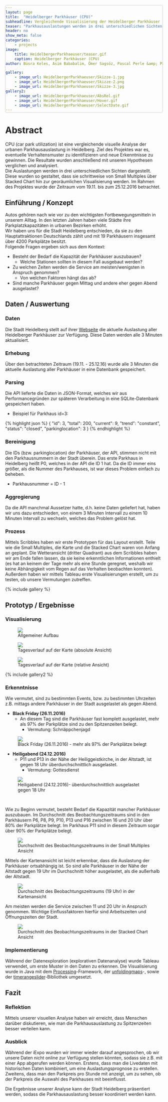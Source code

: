 ```yaml
---
layout: page
title:  "Heidelberger Parkhäuser (CPU)"
subheadline: Vergleichende Visualisierung der Heidelberger Parkhäuser
teaser: "Parkhausauslastungen werden in drei unterschiedlichen Sichten dargestellt"
header: no
show_meta: false
categories:
    - projects
image:
    title: HeidelbergerParkhaeuser/teaser.gif
    caption: Heidelberger Parkhäuser (CPU)
author: Büsra Keles, Asim Bababalim, Ömer Sagsöz, Pascal Perle &amp; Patrick Domscheid

gallery:
    - image_url: HeidelbergerParkhaeuser/Skizze-1.jpg
    - image_url: HeidelbergerParkhaeuser/Skizze-2.png
    - image_url: HeidelbergerParkhaeuser/Skizze-3.jpg
gallery2:
    - image_url: HeidelbergerParkhaeuser/AbsRel.gif
    - image_url: HeidelbergerParkhaeuser/Hover.gif
    - image_url: HeidelbergerParkhaeuser/SelectDate.gif
---
```


<style type="text/css">
pre {
    border: 1px solid #ccc;
    border-radius: 4px;
    background-color: #F7F7F7;
}
code {
    background-color: transparent;
}
</style>

# Abstract
CPU (car park utilization) ist eine vergleichende visuelle Analyse der urbanen Parkhausauslastung in Heidelberg. Ziel des Projektes war es, eventuelle Verhaltensmuster zu identifizieren und neue Erkenntnisse zu gewinnen. Die Resultate wurden anschließend mit unseren Hypothesen verglichen und analysiert. <br/>
Die Auslastungen werden in drei unterschiedlichen Sichten dargestellt. Diese wurden so gestaltet, dass sie schrittweise von Small Multiples über Stacked Chart hin zur georäumlichen Visualisierung werden. Im Rahmen des Projektes wurde der Zeitraum vom 19.11. bis zum 25.12.2016 betrachtet. 

## Einführung / Konzept
Autos gehören nach wie vor zu den wichtigsten Fortbewegungsmitteln in unserem Alltag. In den letzten Jahren haben viele Städte ihre Parkplatzkapazitäten in urbanen Bezirken erhöht. <br/>
Wir haben uns für die Stadt Heidelberg entschieden, da sie zu den Hauptattraktionen Deutschlands zählt und mit 19 Parkhäusern insgesamt über 4200 Parkplätze besitzt. <br/>
Folgende Fragen ergeben sich aus dem Kontext:

* Besteht der Bedarf die Kapazität der Parkhäuser auszubauen? 
  * Welche Stationen sollten in diesem Fall ausgebaut werden?
* Zu welchen Zeiten werden die Service am meisten/wenigsten in Anspruch genommen?
  * Von welchen Faktoren hängt das ab?
* Sind manche Parkhäuser gegen Mittag und andere eher gegen Abend ausgelastet?


## Daten / Auswertung

### Daten
Die Stadt Heidelberg stellt auf ihrer [Webseite](http://parken.heidelberg.de/) die aktuelle Auslastung aller Heidelberger Parkhäuser zur Verfügung. Diese Daten werden alle 3 Minuten aktualisiert.

### Erhebung
Über den betrachteten Zeitraum (19.11. - 25.12.16) wurde alle 3 Minuten die aktuelle Auslastung aller Parkhäuser in eine Datenbank gespeichert.

### Parsing
Die API lieferte die Daten in JSON-Format, welches wir aus Performancegründen zur späteren Verarbeitung in eine SQLite-Datenbank gespeichert haben.

* Beispiel für Parkhaus id=3:

{% highlight json %}
{
  "id": 3,
  "total": 200,
  "current": 9,
  "trend": "constant",
  "status": "closed",
  "parkinglocation": 3
}
{% endhighlight %}

### Bereinigung
Die IDs (bzw. parkinglocation) der Parkhäuser, der API, stimmen nicht mit den Parkhausnummern in der Stadt überein. Das erste Parkhaus in Heidelberg heißt P0, welches in der API die ID 1 hat. Da die ID immer eins größer, als die Nummer des Parkhauses, ist war dieses Problem einfach zu beheben.

* Parkhausnummer = ID - 1

### Aggregierung
Da die API manchmal Aussetzer hatte, d.h. keine Daten geliefert hat, haben wir uns dazu entschieden, von einem 3 Minuten Intervall zu einem 10 Minuten Intervall zu wechseln, welches das Problem gelöst hat.

### Prozess
Mittels Scribbles haben wir erste Prototypen für das Layout erstellt. Teile wie die Small Multiples, die Karte und die Stacked Chart waren von Anfang an geplant. Die Wetteransicht (dritter Quadrant) aus dem Scribbles haben wir am Ende fallen lassen, da sie keine erkenntlichen Informationen enthielt (es hat an keinem der Tage mehr als eine Stunde geregnet, weshalb wir keine Abhängigkeit vom Regen auf das Verhalten beobachten konnten).
Außerdem haben wir mittels Tableau erste Visualisierungen erstellt, um zu testen, ob unsere Vermutungen zutreffen.

{% include gallery %}


## Prototyp / Ergebnisse

### Visualisierung

<figure>
  <img src="{{ site.urlimg }}/HeidelbergerParkhaeuser/Overview.png" />
  <figcaption >Allgemeiner Aufbau</figcaption>
</figure>

<figure>
  <img src="{{ site.urlimg }}/HeidelbergerParkhaeuser/TimelineAbs.gif" />
  <figcaption >Tagesverlauf auf der Karte (absolute Ansicht)</figcaption>
</figure>

<figure>
  <img src="{{ site.urlimg }}/HeidelbergerParkhaeuser/TimelineRel.gif" />
  <figcaption >Tagesverlauf auf der Karte (relative Ansicht)</figcaption>
</figure>

{% include gallery2 %}



### Erkenntnisse
Wie vermutet, sind zu bestimmten Events, bzw. zu bestimmten Uhrzeiten z.B. mittags andere Parkhäuser in der Stadt ausgelastet als gegen Abend.

* **Black Friday (26.11.2016)** <br/>
  * An diesem Tag sind die Parkhäuser fast komplett ausgelastet, mehr als 97% der Parkplätze sind zu den Spitzenzeiten belegt.<br/>
    * Vermutung: Schnäppchenjagd
<figure>
  <img src="{{ site.urlimg }}/HeidelbergerParkhaeuser/erkenntnisse-26.png" />
  <figcaption >Black Friday (26.11.2016) - mehr als 97% der Parkplätze belegt</figcaption>
</figure>


* **Heiligabend (24.12.2016)** <br/>
  * P11 und P13 in der Nähe der Heiliggeistkirche, in der Altstadt, ist gegen 18 Uhr überdurchschnittlich ausgelastet.<br/>
    * Vermutung: Gottesdienst
<figure>
  <img src="{{ site.urlimg }}/HeidelbergerParkhaeuser/erkenntnisse-24.png" />
  <figcaption >Heiligabend (24.12.2016)- überdurchschnittlich ausgelastet gegen 18 Uhr</figcaption>
</figure>

<br/>

Wie zu Beginn vermutet, besteht Bedarf die Kapazität mancher Parkhäuser auszubauen. 
Im Durchschnitt des Beobachtungszeitraums sind in den Parkhäusern P6, P8, P9, P10, P13 und P16 zwischen 16 und 20 Uhr über 80% der Parkplätze belegt. Im Parkhaus P11 sind in diesem Zeitraum sogar über 90% der Parkplätze belegt.
<figure>
  <img src="{{ site.urlimg }}/HeidelbergerParkhaeuser/erkenntnisse-all.png" />
  <figcaption >Durchschnitt des Beobachtungszeitraums in der Small Multiples Ansicht</figcaption>
</figure>

Mittels der Kartenansicht ist leicht erkennbar, dass die Auslastung der Parkhäuser ortsabhängig ist. So sind alle Parkhäuser in der Nähe der Altstadt gegen 19 Uhr im Durchschnitt höher ausgelastet, als die außerhalb der Altstadt.
<figure>
  <img src="{{ site.urlimg }}/HeidelbergerParkhaeuser/erkenntnisse-all-map.png" />
  <figcaption >Durchschnitt des Beobachtungszeitraums (19 Uhr) in der Kartenansicht</figcaption>
</figure>

Am meisten werden die Service zwischen 11 und 20 Uhr in Anspruch genommen. Wichtige Einflussfaktoren hierfür sind Arbeitszeiten und Öffnungszeiten der Stadt.
<figure>
  <img src="{{ site.urlimg }}/HeidelbergerParkhaeuser/erkenntnisse-all-sacked.png" />
  <figcaption >Durchschnitt des Beobachtungszeitraums in der Stacked Chart Ansicht</figcaption>
</figure>

### Implementierung
Während der Datenexploration (explorativen Datenanalyse) wurde Tableau verwendet, um erste Muster in den Daten zu erkennen.
Die Visualisierung wurde in Java mit dem [Processing](https://processing.org/)-Framework, der [unfoldingmaps](http://unfoldingmaps.org/)-, sowie der [timerangeslider](https://github.com/tillnagel/timerangeslider)-Bibliothek umgesetzt.

## Fazit

### Reflektion
Mittels unserer visuellen Analyse haben wir erreicht, dass Menschen darüber diskutieren, wie man die Parkhausauslastung zu Spitzenzeiten besser verteilen kann.

### Ausblick
Während der iExpo wurden wir immer wieder darauf angesprochen, ob wir unsere Daten nicht online zur Verfügung stellen könnten, sodass sie z.B. mit einer App abgerufen werden können.
Erstens, dass man die Livedaten mit historischen Daten kombiniert, um eine Auslastungsprognose zu erstellen. Zweitens, dass man den Parkpreis pro Stunde mit anzeigt, um zu sehen, ob der Parkpreis die Auswahl des Parkhauses mit beeinflusst.

Die Ergebnisse unserer Analyse kann der Stadt Heidelberg präsentiert werden, sodass die Parkhausauslastung besser koordiniert werden kann.